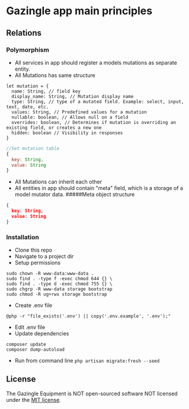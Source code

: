 # Gazingle app main principles

## Relations
### Polymorphism
* All services in app should register a models mutations as separate entity.
* All Mutations has same structure
````ecmascript 6
let mutation = {
  name: String, // field key
  display_name: String, // Mutation display name
  type: String, // type of a mutated field. Example: select, input, text, date, etc.
  values: String, // Predefined values for a mutation
  nullable: boolean, // Allows null on a field
  overrides: boolean, // Determines if mutation is overriding an existing field, or creates a new one
  hidden: boolean // Visibility in responses
}
````

````javascript
//Set mutation table
{
  key: String,
  value: String
}
````

* All Mutations can inherit each other
* All entities in app should contain "meta" field, which is a storage of a model mutator data.
#####Meta object structure
````json
{
  key: String,
  value: String
}
````

### Installation

* Clone this repo
* Navigate to a project dir
* Setup permissions
```shell
sudo chown -R www-data:www-data .
sudo find . -type f -exec chmod 644 {} \
sudo find . -type d -exec chmod 755 {} \
sudo chgrp -R www-data storage bootstrap
sudo chmod -R ug+rwx storage bootstrap
```
* Create .env file
```shell
@php -r "file_exists('.env') || copy('.env.example', '.env');" 
```
* Edit .env file
* Update dependencies
``` 
composer update
composer dump-autoload
```
* Run from command line 
``` php artisan migrate:fresh --seed ```

## License

The Gazingle Equipment is NOT open-sourced software NOT licensed under the [MIT license](https://opensource.org/licenses/MIT).
